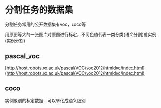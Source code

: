 # 分割任务的数据集

分割任务常用的公开数据集有voc，coco等

用原图等大的一张图片对原图进行标定，不同色值代表一类分类(语义分割)或实例(实例分割)

## pascal_voc

[http://host.robots.ox.ac.uk/pascal/VOC/voc2012/htmldoc/index.html](http://host.robots.ox.ac.uk/pascal/VOC/voc2012/htmldoc/index.html)

## coco
实例级别的标定数据，可以转化成语义级别